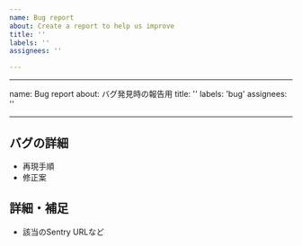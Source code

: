 ```yaml
---
name: Bug report
about: Create a report to help us improve
title: ''
labels: ''
assignees: ''

---
```


---
name: Bug report
about: バグ発見時の報告用
title: ''
labels: 'bug'
assignees: ''

---

## バグの詳細
* 再現手順
* 修正案


## 詳細・補足
* 該当のSentry URLなど
